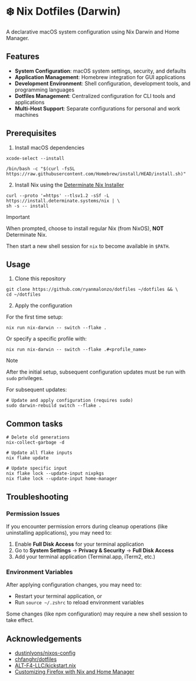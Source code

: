 # ❄️ Nix Dotfiles (Darwin)

A declarative macOS system configuration using Nix Darwin and Home Manager.

## Features

- **System Configuration**: macOS system settings, security, and defaults
- **Application Management**: Homebrew integration for GUI applications
- **Development Environment**: Shell configuration, development tools, and programming languages
- **Dotfiles Management**: Centralized configuration for CLI tools and applications
- **Multi-Host Support**: Separate configurations for personal and work machines

## Prerequisites

1. Install macOS dependencies

```shell
xcode-select --install
```

```shell
/bin/bash -c "$(curl -fsSL https://raw.githubusercontent.com/Homebrew/install/HEAD/install.sh)"
```

2. Install Nix using the [Determinate Nix Installer](https://github.com/DeterminateSystems/nix-installer)

```shell
curl --proto '=https' --tlsv1.2 -sSf -L https://install.determinate.systems/nix | \
sh -s -- install
```

> [!IMPORTANT]  
> When prompted, choose to install regular Nix (from NixOS), **NOT** Determinate Nix.

Then start a new shell session for `nix` to become available in `$PATH`.

## Usage

1. Clone this repository

```shell
git clone https://github.com/ryanmalonzo/dotfiles ~/dotfiles && \
cd ~/dotfiles
```

2. Apply the configuration

For the first time setup:

```shell
nix run nix-darwin -- switch --flake .
```

Or specify a specific profile with:

```shell
nix run nix-darwin -- switch --flake .#<profile_name>
```

> [!NOTE]  
> After the initial setup, subsequent configuration updates must be run with `sudo` privileges.

For subsequent updates:

```shell
# Update and apply configuration (requires sudo)
sudo darwin-rebuild switch --flake .
```

## Common tasks

```shell
# Delete old generations
nix-collect-garbage -d

# Update all flake inputs
nix flake update

# Update specific input
nix flake lock --update-input nixpkgs
nix flake lock --update-input home-manager
```

## Troubleshooting

### Permission Issues

If you encounter permission errors during cleanup operations (like uninstalling applications), you may need to:

1. Enable **Full Disk Access** for your terminal application
2. Go to **System Settings** → **Privacy & Security** → **Full Disk Access**
3. Add your terminal application (Terminal.app, iTerm2, etc.)

### Environment Variables

After applying configuration changes, you may need to:
- Restart your terminal application, or
- Run `source ~/.zshrc` to reload environment variables

Some changes (like npm configuration) may require a new shell session to take effect.

## Acknowledgements

- [dustinlyons/nixos-config](https://github.com/dustinlyons/nixos-config)
- [chfanghr/dotfiles](https://github.com/chfanghr/dotfiles)
- [ALT-F4-LLC/kickstart.nix](https://github.com/ALT-F4-LLC/kickstart.nix)
- [Customizing Firefox with Nix and Home Manager](https://hugosum.com/blog/customizing-firefox-with-nix-and-home-manager)

